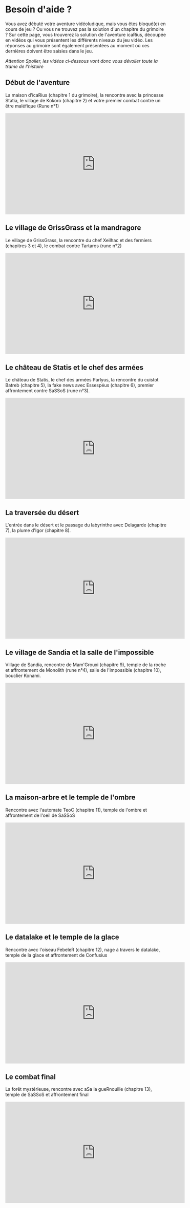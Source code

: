 # Besoin d'aide ?

Vous avez débuté votre aventure vidéoludique, mais vous êtes bloqué(e) en cours de jeu ? Ou vous ne trouvez pas la solution d'un chapitre du grimoire ? Sur cette page, vous trouverez la solution de l'aventure icaRius, découpée en vidéos qui vous présentent les différents niveaux du jeu vidéo. Les réponses au grimoire sont également présentées au moment où ces dernières doivent être saisies dans le jeu.

*Attention Spoiler, les vidéos ci-dessous vont donc vous dévoiler toute la trame de l'histoire*

## Début de l'aventure

La maison d’icaRius (chapitre 1 du grimoire), la rencontre avec la princesse Statia, le village de Kokoro (chapitre 2) et votre premier combat contre un être maléfique (Rune n°1)

<iframe width="560" height="315" src="https://www.youtube.com/embed/Pla_FDZe1r4" frameborder="0" allow="accelerometer; autoplay; encrypted-media; gyroscope; picture-in-picture" allowfullscreen></iframe>

## Le village de GrissGrass et la mandragore

Le village de GrissGrass, la rencontre du chef Xeilhac et des fermiers (chapitres 3 et 4), le combat contre Tartaros (rune n°2)

<iframe width="560" height="315" src="https://www.youtube.com/embed/OCdp70ZI-Q0" frameborder="0" allow="accelerometer; autoplay; encrypted-media; gyroscope; picture-in-picture" allowfullscreen></iframe>

## Le château de Statis et le chef des armées

Le château de Statis, le chef des armées Parlyus, la rencontre du cuistot Batreb (chapitre 5), la fake news avec Essespéus (chapitre 6), premier affrontement contre SaSSoS (rune n°3).

<iframe width="560" height="315" src="https://www.youtube.com/embed/Q-bRPdYyu5Y" frameborder="0" allow="accelerometer; autoplay; encrypted-media; gyroscope; picture-in-picture" allowfullscreen></iframe>

## La traversée du désert

L'entrée dans le désert et le passage du labyrinthe avec Delagarde (chapitre 7), la plume d'Igor (chapitre 8).

<iframe width="560" height="315" src="https://www.youtube.com/embed/VWYOlLlA4cg" frameborder="0" allow="accelerometer; autoplay; clipboard-write; encrypted-media; gyroscope; picture-in-picture" allowfullscreen></iframe>

## Le village de Sandia et la salle de l'impossible

Village de Sandia, rencontre de Mam'Grouxi (chapitre 9), temple de la roche et affrontement de Monolith (rune n°4), salle de l'impossible (chapitre 10), bouclier Konami.

<iframe width="560" height="315" src="https://www.youtube.com/embed/Ek8XrpyXvOY" frameborder="0" allow="accelerometer; autoplay; encrypted-media; gyroscope; picture-in-picture" allowfullscreen></iframe>

## La maison-arbre et le temple de l'ombre

Rencontre avec l'automate TeoC (chapitre 11), temple de l'ombre et affrontement de l'oeil de SaSSoS

<iframe width="560" height="315" src="https://www.youtube.com/embed/7Xa-SLnYiqA" frameborder="0" allow="accelerometer; autoplay; encrypted-media; gyroscope; picture-in-picture" allowfullscreen></iframe>

## Le datalake et le temple de la glace

Rencontre avec l'oiseau FebeleR (chapitre 12), nage à travers le datalake, temple de la glace et affrontement de Confusius

<iframe width="560" height="315" src="https://www.youtube.com/embed/_4E64g35ryM" frameborder="0" allow="accelerometer; autoplay; encrypted-media; gyroscope; picture-in-picture" allowfullscreen></iframe>

## Le combat final

La forêt mystérieuse, rencontre avec aSa la gueRnouille (chapitre 13), temple de SaSSoS et affrontement final

<iframe width="560" height="315" src="https://www.youtube.com/embed/M0KqBlXQUfU" frameborder="0" allow="accelerometer; autoplay; encrypted-media; gyroscope; picture-in-picture" allowfullscreen></iframe>



